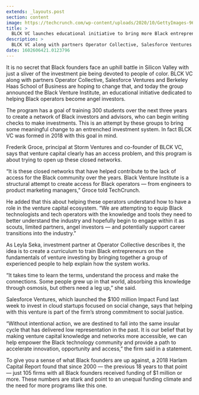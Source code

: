 ```yaml
--- 
extends: _layouts.post 
section: content 
image: https://techcrunch.com/wp-content/uploads/2020/10/GettyImages-969438318.jpg?w=600 
title: > 
  BLCK VC launches educational initiative to bring more Black entrepreneurs into investing ecosystem – TechCrunch 
description: > 
  BLCK VC along with partners Operator Collective, Salesforce Ventures and Berkeley Haas School of Business are hoping to change that, and today the group announced the Black Venture Institute, an educational initiative dedicated to helping Black operators become angel investors.Frederik Groce, principal at Storm Ventures and co-founder of BLCK VC, says that venture capital clearly has an access problem, and this program is about trying to open up these closed networks.“It is these closed networks that have helped contribute to the lack of access for the Black community over the years.Black Venture Institute is a structural attempt to create access for Black operators — from engineers to product marketing managers,” Groce told TechCrunch.He added that this about helping these operators understand how to have a role in the venture capital ecosystem. 
date: 1602606421.0123796 
--- 
```

It is no secret that Black founders face an uphill battle in Silicon Valley with just a sliver of the investment pie being devoted to people of color. BLCK VC along with partners Operator Collective, Salesforce Ventures and Berkeley Haas School of Business are hoping to change that, and today the group announced the Black Venture Institute, an educational initiative dedicated to helping Black operators become angel investors.

The program has a goal of training 300 students over the next three years to create a network of Black investors and advisors, who can begin writing checks to make investments. This is an attempt by these groups to bring some meaningful change to an entrenched investment system. In fact BLCK VC was formed in 2018 with this goal in mind.

Frederik Groce, principal at Storm Ventures and co-founder of BLCK VC, says that venture capital clearly has an access problem, and this program is about trying to open up these closed networks.

“It is these closed networks that have helped contribute to the lack of access for the Black community over the years. Black Venture Institute is a structural attempt to create access for Black operators — from engineers to product marketing managers,” Groce told TechCrunch.

He added that this about helping these operators understand how to have a role in the venture capital ecosystem. “We are attempting to equip Black technologists and tech operators with the knowledge and tools they need to better understand the industry and hopefully begin to engage within it as scouts, limited partners, angel investors — and potentially support career transitions into the industry.”

As Leyla Seka, investment partner at Operator Collective describes it, the idea is to create a curriculum to train Black entrepreneurs on the fundamentals of venture investing by bringing together a group of experienced people to help explain how the system works.

“It takes time to learn the terms, understand the process and make the connections. Some people grew up in that world, absorbing this knowledge through osmosis, but others need a leg up,” she said.

Salesforce Ventures, which launched the $100 million Impact Fund last week to invest in cloud startups focused on social change, says that helping with this venture is part of the firm’s strong commitment to social justice.

“Without intentional action, we are destined to fall into the same insular cycle that has delivered low representation in the past. It is our belief that by making venture capital knowledge and networks more accessible, we can help empower the Black technology community and provide a path to accelerate innovation, opportunity and access,” the firm said in a statement.

To give you a sense of what Black founders are up against, a 2018 Harlam Capital Report found that since 2000 — the previous 18 years to that point — just 105 firms with all Black founders received funding of $1 million or more. These numbers are stark and point to an unequal funding climate and the need for more programs like this one.